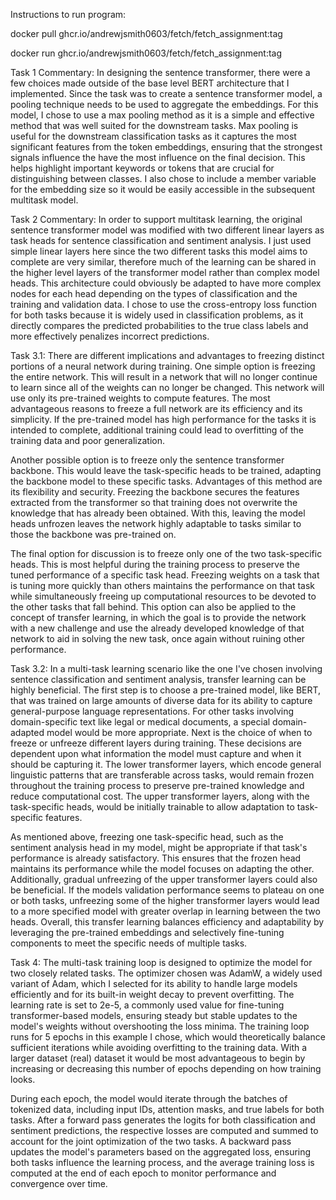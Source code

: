 Instructions to run program:

docker pull ghcr.io/andrewjsmith0603/fetch/fetch_assignment:tag

docker run ghcr.io/andrewjsmith0603/fetch/fetch_assignment:tag

Task 1 Commentary:
In designing the sentence transformer, there were a few choices made outside of the base level BERT architecture that I implemented. Since the task was to create a sentence transformer model, a pooling technique needs to be used to aggregate the embeddings. For this model, I chose to use a max pooling method as it is a simple and effective method that was well suited for the downstream tasks. Max pooling is useful for the downstream classification tasks as it captures the most significant features from the token embeddings, ensuring that the strongest signals influence the have the most influence on the final decision. This helps highlight important keywords or tokens that are crucial for distinguishing between classes. I also chose to include a member variable for the embedding size so it would be easily accessible in the subsequent multitask model.


Task 2 Commentary:
In order to support multitask learning, the original sentence transformer model was modified with two different linear layers as task heads for sentence classification and sentiment analysis. I just used simple linear layers here since the two different tasks this model aims to complete are very similar, therefore much of the learning can be shared in the higher level layers of the transformer model rather than complex model heads. This architecture could obviously be adapted to have more complex nodes for each head depending on the types of classification and the training and validation data.  I chose to use the cross-entropy loss function for both tasks because it is widely used in classification problems, as it directly compares the predicted probabilities to the true class labels and more effectively penalizes incorrect predictions.


Task 3.1:
There are different implications and advantages to freezing distinct portions of a neural network during training. One simple option is freezing the entire network. This will result in a network that will no longer continue to learn since all of the weights can no longer be changed. This network will use only its pre-trained weights to compute features. The most advantageous reasons to freeze a full network are its efficiency and its simplicity. If the pre-trained model has high performance for the tasks it is intended to complete, additional training could lead to overfitting of the training data and poor generalization.

Another possible option is to freeze only the sentence transformer backbone. This would leave the task-specific heads to be trained, adapting the backbone model to these specific tasks. Advantages of this method are its flexibility and security. Freezing the backbone secures the features extracted from the transformer so that training does not overwrite the knowledge that has already been obtained. With this, leaving the model heads unfrozen leaves the network highly adaptable to tasks similar to those the backbone was pre-trained on.

The final option for discussion is to freeze only one of the two task-specific heads. This is most helpful during the training process to preserve the tuned performance of a specific task head. Freezing weights on a task that is tuning more quickly than others maintains the performance on that task while simultaneously freeing up computational resources to be devoted to the other tasks that fall behind. This option can also be applied to the concept of transfer learning, in which the goal is to provide the network with a new challenge and use the already developed knowledge of that network to aid in solving the new task, once again without ruining other performance.

 Task 3.2:
In a multi-task learning scenario like the one I've chosen involving sentence classification and sentiment analysis, transfer learning can be highly beneficial. The first step is to choose a pre-trained model, like BERT, that was trained on large amounts of diverse data for its ability to capture general-purpose language representations. For other tasks involving domain-specific text like legal or medical documents, a special domain-adapted model would be more appropriate. Next is the choice of when to freeze or unfreeze different layers during training. These decisions are dependent upon what information the model must capture and when it should  be capturing it. The lower transformer layers, which encode general linguistic patterns that are transferable across tasks, would remain frozen throughout the training process to preserve pre-trained knowledge and reduce computational cost. The upper transformer layers, along with the task-specific heads, would be initially trainable to allow adaptation to task-specific features. 

As mentioned above, freezing one task-specific head, such as the sentiment analysis head in my model, might be appropriate if that task's performance is already satisfactory. This ensures that the frozen head maintains its performance while the model focuses on adapting the other. Additionally, gradual unfreezing of the upper transformer layers could also be beneficial. If the models validation performance seems to plateau on one or both tasks, unfreezing some of the higher transformer layers would lead to a more specified model with greater overlap in learning between the two heads. Overall, this transfer learning balances efficiency and adaptability by leveraging the pre-trained embeddings and selectively fine-tuning components to meet the specific needs of multiple tasks.

Task 4:
The multi-task training loop is designed to optimize the model for two closely related tasks. The optimizer chosen was AdamW, a widely used variant of Adam, which I selected for its ability to handle large models efficiently and for its built-in weight decay to prevent overfitting. The learning rate is set to 2e-5, a commonly used value for fine-tuning transformer-based models, ensuring steady but stable updates to the model's weights without overshooting the loss minima. The training loop runs for 5 epochs in this example I chose, which would theoretically balance sufficient iterations while avoiding overfitting to the training data. With a larger dataset (real) dataset it would be most advantageous to begin by increasing or decreasing this number of epochs depending on how training looks.

 During each epoch, the model would iterate through the batches of tokenized data, including input IDs, attention masks, and true labels for both tasks. After a forward pass generates the logits for both classification and sentiment predictions, the respective losses are computed and summed to account for the joint optimization of the two tasks. A backward pass updates the model's parameters based on the aggregated loss, ensuring both tasks influence the learning process, and the average training loss is computed at the end of each epoch to monitor performance and convergence over time.
